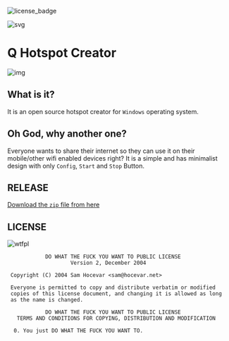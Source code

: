 ![license_badge](http://www.wtfpl.net/wp-content/uploads/2012/12/wtfpl-badge-1.png)

![svg](https://github.com/manashmndl/QHotspotCreator/blob/master/Icons/qhotspoticon.svg)

# Q Hotspot Creator

![img](http://i.imgur.com/p7qEweC.png)

## What is it?
It is an open source hotspot creator for `Windows` operating system.

## Oh God, why another one?

Everyone wants to share their internet so they can use it on their mobile/other wifi enabled devices right? It is a simple and has minimalist design with only `Config`, `Start` and `Stop` Button. 

## RELEASE

[Download the `zip` file from here](https://github.com/manashmndl/QHotspotCreator/releases/tag/1.0.0)


## LICENSE

![wtfpl](http://www.wtfpl.net/wp-content/uploads/2012/12/logo-220x1601.png)

```
            DO WHAT THE FUCK YOU WANT TO PUBLIC LICENSE 
                    Version 2, December 2004 

 Copyright (C) 2004 Sam Hocevar <sam@hocevar.net> 

 Everyone is permitted to copy and distribute verbatim or modified 
 copies of this license document, and changing it is allowed as long 
 as the name is changed. 

            DO WHAT THE FUCK YOU WANT TO PUBLIC LICENSE 
   TERMS AND CONDITIONS FOR COPYING, DISTRIBUTION AND MODIFICATION 

  0. You just DO WHAT THE FUCK YOU WANT TO.
```
